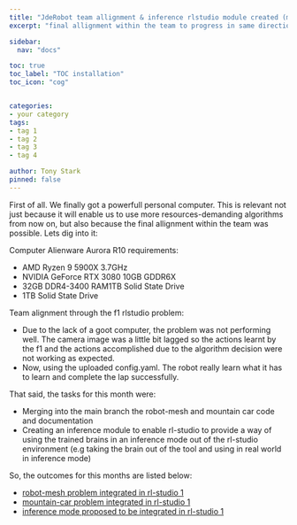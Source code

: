 ```yaml
---
title: "JdeRobot team allignment & inference rlstudio module created (month 17)"
excerpt: "final allignment within the team to progress in same direction and creation of rl-studio inferencer module"

sidebar:
  nav: "docs"

toc: true
toc_label: "TOC installation"
toc_icon: "cog"


categories:
- your category
tags:
- tag 1
- tag 2
- tag 3
- tag 4

author: Tony Stark
pinned: false
---
```


First of all. We finally got a powerfull personal computer.
This is relevant not just because it will enable us to use more resources-demanding algorithms from now on, but also because the final allignment within the team was possible.
Lets dig into it:

Computer Alienware Aurora R10 requirements:
- AMD Ryzen 9 5900X 3.7GHz
- NVIDIA GeForce RTX 3080 10GB GDDR6X
- 32GB DDR4-3400 RAM1TB Solid State Drive
- 1TB Solid State Drive

Team alignment through the f1 rlstudio problem:
- Due to the lack of a goot computer, the problem was not performing well. The camera image was a little bit lagged so the actions learnt by the f1 and the actions accomplished due to the algorithm decision were not working as expected.
- Now, using the uploaded config.yaml. The robot really learn what it has to learn and complete the lap successfully.

That said, the tasks for this month were:
- Merging into the main branch the robot-mesh and mountain car code and documentation
- Creating an inference module to enable rl-studio to provide a way of using the trained brains in an inference mode out of the rl-studio environment (e.g taking the brain out of the tool and using in real world in inference mode)

So, the outcomes for this months are listed below:
- [robot-mesh problem integrated in rl-studio 1](https://github.com/JdeRobot/RL-Studio/tree/main/rl_studio/agents/robot-mesh)
- [mountain-car problem integrated in rl-studio 1](https://github.com/JdeRobot/RL-Studio/tree/main/rl_studio/agents/mountain-car)
- [inference mode proposed to be integrated in rl-studio 1](https://roboticslaburjc.github.io/2020-phd-ruben-lucas/projects/2022-05-01-RLStudio_inference/)

